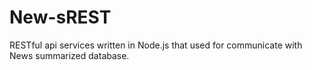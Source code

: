 # New-sREST
RESTful api services written in Node.js that used for communicate with News summarized database.
